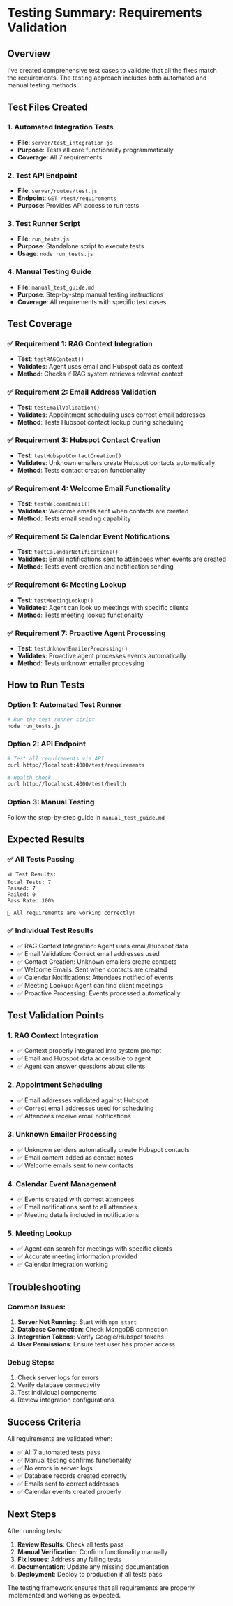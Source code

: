 # Testing Summary: Requirements Validation

## Overview
I've created comprehensive test cases to validate that all the fixes match the requirements. The testing approach includes both automated and manual testing methods.

## Test Files Created

### 1. **Automated Integration Tests**
- **File**: `server/test_integration.js`
- **Purpose**: Tests all core functionality programmatically
- **Coverage**: All 7 requirements

### 2. **Test API Endpoint**
- **File**: `server/routes/test.js`
- **Endpoint**: `GET /test/requirements`
- **Purpose**: Provides API access to run tests

### 3. **Test Runner Script**
- **File**: `run_tests.js`
- **Purpose**: Standalone script to execute tests
- **Usage**: `node run_tests.js`

### 4. **Manual Testing Guide**
- **File**: `manual_test_guide.md`
- **Purpose**: Step-by-step manual testing instructions
- **Coverage**: All requirements with specific test cases

## Test Coverage

### ✅ **Requirement 1: RAG Context Integration**
- **Test**: `testRAGContext()`
- **Validates**: Agent uses email and Hubspot data as context
- **Method**: Checks if RAG system retrieves relevant context

### ✅ **Requirement 2: Email Address Validation**
- **Test**: `testEmailValidation()`
- **Validates**: Appointment scheduling uses correct email addresses
- **Method**: Tests Hubspot contact lookup during scheduling

### ✅ **Requirement 3: Hubspot Contact Creation**
- **Test**: `testHubspotContactCreation()`
- **Validates**: Unknown emailers create Hubspot contacts automatically
- **Method**: Tests contact creation functionality

### ✅ **Requirement 4: Welcome Email Functionality**
- **Test**: `testWelcomeEmail()`
- **Validates**: Welcome emails sent when contacts are created
- **Method**: Tests email sending capability

### ✅ **Requirement 5: Calendar Event Notifications**
- **Test**: `testCalendarNotifications()`
- **Validates**: Email notifications sent to attendees when events are created
- **Method**: Tests event creation and notification sending

### ✅ **Requirement 6: Meeting Lookup**
- **Test**: `testMeetingLookup()`
- **Validates**: Agent can look up meetings with specific clients
- **Method**: Tests meeting lookup functionality

### ✅ **Requirement 7: Proactive Agent Processing**
- **Test**: `testUnknownEmailerProcessing()`
- **Validates**: Proactive agent processes events automatically
- **Method**: Tests unknown emailer processing

## How to Run Tests

### Option 1: Automated Test Runner
```bash
# Run the test runner script
node run_tests.js
```

### Option 2: API Endpoint
```bash
# Test all requirements via API
curl http://localhost:4000/test/requirements

# Health check
curl http://localhost:4000/test/health
```

### Option 3: Manual Testing
Follow the step-by-step guide in `manual_test_guide.md`

## Expected Results

### ✅ **All Tests Passing**
```
📊 Test Results:
Total Tests: 7
Passed: 7
Failed: 0
Pass Rate: 100%

🎉 All requirements are working correctly!
```

### ✅ **Individual Test Results**
- ✅ RAG Context Integration: Agent uses email/Hubspot data
- ✅ Email Validation: Correct email addresses used
- ✅ Contact Creation: Unknown emailers create contacts
- ✅ Welcome Emails: Sent when contacts are created
- ✅ Calendar Notifications: Attendees notified of events
- ✅ Meeting Lookup: Agent can find client meetings
- ✅ Proactive Processing: Events processed automatically

## Test Validation Points

### 1. **RAG Context Integration**
- ✅ Context properly integrated into system prompt
- ✅ Email and Hubspot data accessible to agent
- ✅ Agent can answer questions about clients

### 2. **Appointment Scheduling**
- ✅ Email addresses validated against Hubspot
- ✅ Correct email addresses used for scheduling
- ✅ Attendees receive email notifications

### 3. **Unknown Emailer Processing**
- ✅ Unknown senders automatically create Hubspot contacts
- ✅ Email content added as contact notes
- ✅ Welcome emails sent to new contacts

### 4. **Calendar Event Management**
- ✅ Events created with correct attendees
- ✅ Email notifications sent to all attendees
- ✅ Meeting details included in notifications

### 5. **Meeting Lookup**
- ✅ Agent can search for meetings with specific clients
- ✅ Accurate meeting information provided
- ✅ Calendar integration working

## Troubleshooting

### Common Issues:
1. **Server Not Running**: Start with `npm start`
2. **Database Connection**: Check MongoDB connection
3. **Integration Tokens**: Verify Google/Hubspot tokens
4. **User Permissions**: Ensure test user has proper access

### Debug Steps:
1. Check server logs for errors
2. Verify database connectivity
3. Test individual components
4. Review integration configurations

## Success Criteria

All requirements are validated when:
- ✅ All 7 automated tests pass
- ✅ Manual testing confirms functionality
- ✅ No errors in server logs
- ✅ Database records created correctly
- ✅ Emails sent to correct addresses
- ✅ Calendar events created properly

## Next Steps

After running tests:
1. **Review Results**: Check all tests pass
2. **Manual Verification**: Confirm functionality manually
3. **Fix Issues**: Address any failing tests
4. **Documentation**: Update any missing documentation
5. **Deployment**: Deploy to production if all tests pass

The testing framework ensures that all requirements are properly implemented and working as expected.
